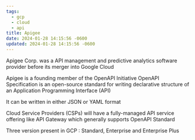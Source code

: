 ```yaml
---
tags:
  - gcp
  - cloud
  - api
title: Apigee
date: 2024-01-28 14:15:56 -0600
updated: 2024-01-28 14:15:56 -0600
---
```


Apigee Corp. was a API management and predictive analytics software provider before its merger into Google Cloud

Apigee is a founding member of the OpenAPI Initiative
OpenAPI Specification is an open-source standard for writing declarative structure of an Application Programming Interface (API)

It can be written in either JSON or YAML format

Cloud Service Providers (CSPs) will have a fully-managed API service offering like API Gateway which generally supports OpenAPI Standard

Three version present in GCP : Standard, Enterprise and Enterprise Plus
